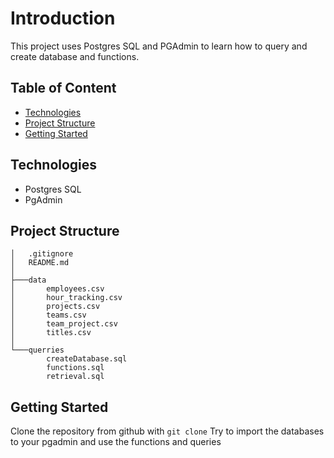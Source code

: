 # Introduction

This project uses Postgres SQL and PGAdmin to learn how to query and create database and functions.

## Table of Content

- [Technologies](#technologies)
- [Project Structure](#project-strucutre)
- [Getting Started](#getting-started)

## Technologies

- Postgres SQL
- PgAdmin

## Project Structure

```
│   .gitignore
│   README.md
│
├───data
│       employees.csv
│       hour_tracking.csv
│       projects.csv
│       teams.csv
│       team_project.csv
│       titles.csv
│
└───querries
        createDatabase.sql
        functions.sql
        retrieval.sql
```

## Getting Started

Clone the repository from github with `git clone`
Try to import the databases to your pgadmin and use the functions and queries
